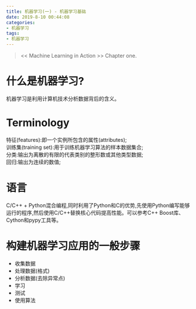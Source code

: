 ```yaml
---
title: 机器学习(一) - 机器学习基础
date: 2019-8-10 00:44:08
categories:
- 机器学习
tags:
- 机器学习
---
```

><< Machine Learning in Action >> Chapter one.

# 什么是机器学习?
机器学习是利用计算机技术分析数据背后的含义。
# Terminology
特征(features):即一个实例所包含的属性(attributes);\
训练集(training set):用于训练机器学习算法的样本数据集合;\
分类:输出为离散的有限的代表类别的整形数或其他类型数据;\
回归:输出为连续的数值;
# 语言
C/C++ + Python混合编程,同时利用了Python和C的优势,先使用Python编写能够运行的程序,然后使用C/C++替换核心代码提高性能。可以参考C++ Boost库、Cython和pypy工具等。
# 构建机器学习应用的一般步骤
- 收集数据
- 处理数据(格式)
- 分析数据(去除异常点)
- 学习
- 测试
- 使用算法
